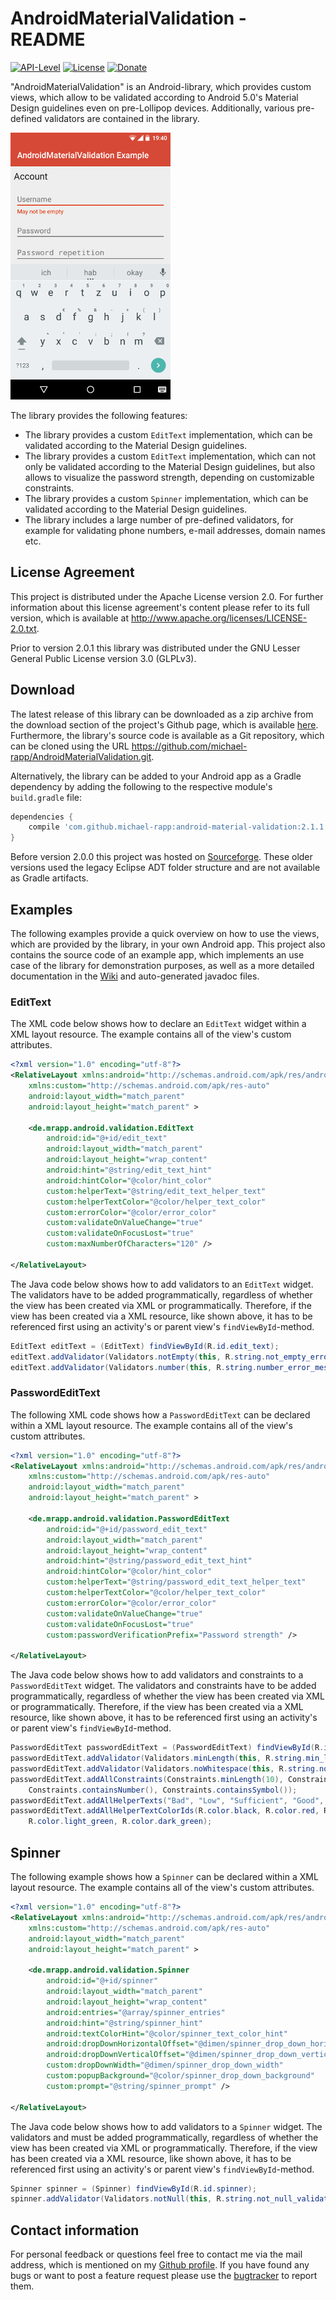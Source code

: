 # AndroidMaterialValidation - README

[![API-Level](https://img.shields.io/badge/API-14%2B-orange.svg)](https://android-arsenal.com/api?level=14) [![License](https://img.shields.io/badge/License-Apache%202.0-blue.svg)](https://opensource.org/licenses/Apache-2.0) [![Donate](https://img.shields.io/badge/Donate-PayPal-green.svg)](https://www.paypal.com/cgi-bin/webscr?cmd=_s-xclick&hosted_button_id=X75YSLEJV3DWE)

"AndroidMaterialValidation" is an Android-library, which provides custom views, which allow to be validated according to Android 5.0's Material Design guidelines even on pre-Lollipop devices. Additionally, various pre-defined validators are contained in the library.

![](doc/images/example.png)

The library provides the following features:

- The library provides a custom `EditText` implementation, which can be validated according to the Material Design guidelines.
- The library provides a custom `EditText` implementation, which can not only be validated according to the Material Design guidelines, but also allows to visualize the password strength, depending on customizable constraints.
- The library provides a custom `Spinner` implementation, which can be validated according to the Material Design guidelines.
- The library includes a large number of pre-defined validators, for example for validating phone numbers, e-mail addresses, domain names etc.

## License Agreement

This project is distributed under the Apache License version 2.0. For further information about this license agreement's content please refer to its full version, which is available at http://www.apache.org/licenses/LICENSE-2.0.txt.

Prior to version 2.0.1 this library was distributed under the GNU Lesser General Public License version 3.0 (GLPLv3).

## Download

The latest release of this library can be downloaded as a zip archive from the download section of the project's Github page, which is available [here](https://github.com/michael-rapp/AndroidMaterialValidation/releases). Furthermore, the library's source code is available as a Git repository, which can be cloned using the URL https://github.com/michael-rapp/AndroidMaterialValidation.git.

Alternatively, the library can be added to your Android app as a Gradle dependency by adding the following to the respective module's `build.gradle` file:

```groovy
dependencies {
    compile 'com.github.michael-rapp:android-material-validation:2.1.1'
}
```

Before version 2.0.0 this project was hosted on [Sourceforge](https://sourceforge.net/projects/androidmaterialvalidation). These older versions used the legacy Eclipse ADT folder structure and are not available as Gradle artifacts.

## Examples

The following examples provide a quick overview on how to use the views, which are provided by the library, in your own Android app. This project also contains the source code of an example app, which implements an use case of the library for demonstration purposes, as well as a more detailed documentation in the [Wiki](https://github.com/michael-rapp/AndroidMaterialValidation/wiki) and auto-generated javadoc files.

### EditText

The XML code below shows how to declare an `EditText` widget within a XML layout resource. The example contains all of the view's custom attributes.

```xml
<?xml version="1.0" encoding="utf-8"?> 
<RelativeLayout xmlns:android="http://schemas.android.com/apk/res/android" 
    xmlns:custom="http://schemas.android.com/apk/res-auto" 
    android:layout_width="match_parent" 
    android:layout_height="match_parent" >

    <de.mrapp.android.validation.EditText 
        android:id="@+id/edit_text" 
        android:layout_width="match_parent" 
        android:layout_height="wrap_content" 
        android:hint="@string/edit_text_hint" 
        android:hintColor="@color/hint_color" 
        custom:helperText="@string/edit_text_helper_text" 
        custom:helperTextColor="@color/helper_text_color" 
        custom:errorColor="@color/error_color" 
        custom:validateOnValueChange="true" 
        custom:validateOnFocusLost="true" 
        custom:maxNumberOfCharacters="120" /> 

</RelativeLayout>
```

The Java code below shows how to add validators to an `EditText` widget. The validators have to be added programmatically, regardless of whether the view has been created via XML or programmatically. Therefore, if the view has been created via a XML resource, like shown above, it has to be referenced first using an activity's or parent view's `findViewById`-method.

```java
EditText editText = (EditText) findViewById(R.id.edit_text); 
editText.addValidator(Validators.notEmpty(this, R.string.not_empty_error_message); 
editText.addValidator(Validators.number(this, R.string.number_error_message);
```

### PasswordEditText

The following XML code shows how a `PasswordEditText` can be declared within a XML layout resource. The example contains all of the view's custom attributes.

```xml
<?xml version="1.0" encoding="utf-8"?> 
<RelativeLayout xmlns:android="http://schemas.android.com/apk/res/android" 
    xmlns:custom="http://schemas.android.com/apk/res-auto" 
    android:layout_width="match_parent" 
    android:layout_height="match_parent" >

    <de.mrapp.android.validation.PasswordEditText 
        android:id="@+id/password_edit_text" 
        android:layout_width="match_parent" 
        android:layout_height="wrap_content" 
        android:hint="@string/password_edit_text_hint" 
        android:hintColor="@color/hint_color" 
        custom:helperText="@string/password_edit_text_helper_text" 
        custom:helperTextColor="@color/helper_text_color" 
        custom:errorColor="@color/error_color" 
        custom:validateOnValueChange="true" 
        custom:validateOnFocusLost="true" 
        custom:passwordVerificationPrefix="Password strength" /> 

</RelativeLayout>
```

The Java code below shows how to add validators and constraints to a `PasswordEditText` widget. The validators and constraints have to be added programmatically, regardless of whether the view has been created via XML or programmatically. Therefore, if the view has been created via a XML resource, like shown above, it has to be referenced first using an activity's or parent view's `findViewById`-method.

```java
PasswordEditText passwordEditText = (PasswordEditText) findViewById(R.id.password_edit_text); 
passwordEditText.addValidator(Validators.minLength(this, R.string.min_length_error_message, 4); 
passwordEditText.addValidator(Validators.noWhitespace(this, R.string.no_whitespace_error_message); 
passwordEditText.addAllConstraints(Constraints.minLength(10), Constraints.containsLetter(), 
    Constraints.containsNumber(), Constraints.containsSymbol()); 
passwordEditText.addAllHelperTexts("Bad", "Low", "Sufficient", "Good", "High"); 
passwordEditText.addAllHelperTextColorIds(R.color.black, R.color.red, R.color.orange, 
    R.color.light_green, R.color.dark_green);
```

## Spinner

The following example shows how a `Spinner` can be declared within a XML layout resource. The example contains all of the view's custom attributes.

```xml
<?xml version="1.0" encoding="utf-8"?> 
<RelativeLayout xmlns:android="http://schemas.android.com/apk/res/android" 
    xmlns:custom="http://schemas.android.com/apk/res-auto" 
    android:layout_width="match_parent" 
    android:layout_height="match_parent" >
        
    <de.mrapp.android.validation.Spinner
        android:id="@+id/spinner"
        android:layout_width="match_parent"
        android:layout_height="wrap_content"
        android:entries="@array/spinner_entries"
        android:hint="@string/spinner_hint"
        android:textColorHint="@color/spinner_text_color_hint"
        android:dropDownHorizontalOffset="@dimen/spinner_drop_down_horizontal_offset"
        android:dropDownVerticalOffset="@dimen/spinner_drop_down_vertical_offset"
        custom:dropDownWidth="@dimen/spinner_drop_down_width"
        custom:popupBackground="@color/spinner_drop_down_background"
        custom:prompt="@string/spinner_prompt" />
        
</RelativeLayout>
```

The Java code below shows how to add validators to a `Spinner` widget. The validators and must be added programmatically, regardless of whether the view has been created via XML or programmatically. Therefore, if the view has been created via a XML resource, like shown above, it has to be referenced first using an activity's or parent view's `findViewById`-method.

```java
Spinner spinner = (Spinner) findViewById(R.id.spinner);
spinner.addValidator(Validators.notNull(this, R.string.not_null_validator_error_message);
```

## Contact information

For personal feedback or questions feel free to contact me via the mail address, which is mentioned on my [Github profile](https://github.com/michael-rapp). If you have found any bugs or want to post a feature request please use the [bugtracker](https://github.com/michael-rapp/AndroidMaterialValidation/issues) to report them.
